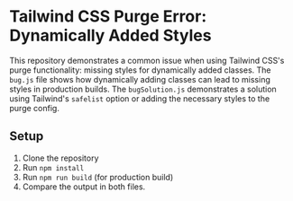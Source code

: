 # Tailwind CSS Purge Error: Dynamically Added Styles

This repository demonstrates a common issue when using Tailwind CSS's purge functionality: missing styles for dynamically added classes.  The `bug.js` file shows how dynamically adding classes can lead to missing styles in production builds. The `bugSolution.js` demonstrates a solution using Tailwind's `safelist` option or adding the necessary styles to the purge config.

## Setup

1. Clone the repository
2. Run `npm install`
3. Run `npm run build` (for production build)
4. Compare the output in both files.